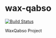 # wax-qabso

[![Build Status](https://travis-ci.org/YasinYA/wax-qabso.svg?branch=develop)](https://travis-ci.org/YasinYA/wax-qabso)

WaxQabso Project
